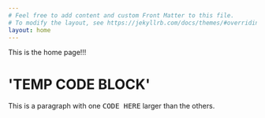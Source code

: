 ```yaml
---
# Feel free to add content and custom Front Matter to this file.
# To modify the layout, see https://jekyllrb.com/docs/themes/#overriding-theme-defaults
layout: home
---
```

This is the home page!!!
# 'TEMP CODE BLOCK'

This is a paragraph with one <span style="font-size:larger;">`CODE HERE`</span>
larger than the others.